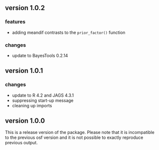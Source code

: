 ## version 1.0.2
### features
- adding meandif contrasts to the `prior_factor()` function 

### changes
- update to BayesTools 0.2.14

## version 1.0.1
### changes
- update to R 4.2 and JAGS 4.3.1
- suppressing start-up message 
- cleaning up imports

## version 1.0.0
This is a release version of the package. Please note that it is incompatible to the previous osf version and it is not possible to exactly reproduce previous output.
